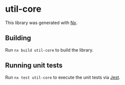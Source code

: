 # util-core

This library was generated with [Nx](https://nx.dev).

## Building

Run `nx build util-core` to build the library.

## Running unit tests

Run `nx test util-core` to execute the unit tests via [Jest](https://jestjs.io).
